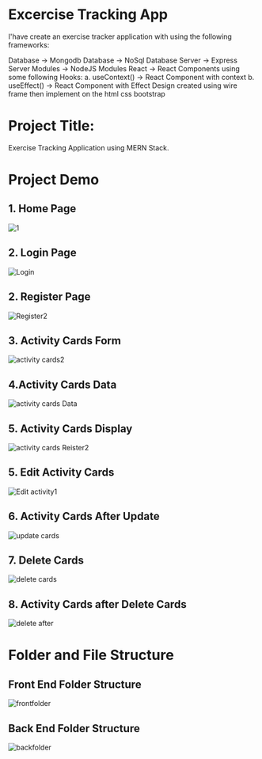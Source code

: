 

# Excercise Tracking App
I'have create an exercise tracker application with using the following frameworks:

Database -> Mongodb Database -> NoSql Database Server -> Express Server Modules -> NodeJS Modules React -> React Components using some following Hooks: a. useContext() -> React Component with context b. useEffect() -> React Component with Effect Design created using wire frame then implement on the html css bootstrap

# Project Title:
Exercise Tracking Application using MERN Stack.
# Project Demo
## 1. Home Page
![1](https://github.com/muzammildalia/tracking-app-mern/assets/69090543/954e0239-dae8-4a9e-ac19-5105615e84d7)
## 2. Login Page
![Login](https://github.com/muzammildalia/tracking-app-mern/assets/69090543/ea4302c7-2a41-4d29-94a6-92ddb6930c88)
## 2. Register Page
![Register2](https://github.com/muzammildalia/tracking-app-mern/assets/57299635/c1598029-1dd9-4d2f-8ff8-ef937e76283b)
## 3. Activity Cards Form
![activity cards2](https://github.com/muzammildalia/tracking-app-mern/assets/57299635/aa52f567-0379-40e5-add6-c423c4b14714)
## 4.Activity Cards Data
![activity cards Data](https://github.com/muzammildalia/tracking-app-mern/assets/57299635/0d5b88e7-c942-4b02-ac66-b80f250f3069)
## 5. Activity Cards Display
![activity cards Reister2](https://github.com/muzammildalia/tracking-app-mern/assets/57299635/e973aad9-d9e4-4c09-a5f9-e1721553dd8b)
## 5. Edit Activity Cards 
![Edit activity1](https://github.com/muzammildalia/tracking-app-mern/assets/57299635/5e445912-fc5e-4b0d-b67b-329fb5a3188f)
## 6. Activity Cards After Update
![update cards](https://github.com/muzammildalia/tracking-app-mern/assets/57299635/12cbf642-a1c0-4197-bbad-5ec7bd6145c0)
## 7. Delete Cards
![delete cards](https://github.com/muzammildalia/tracking-app-mern/assets/57299635/2b81d778-8db3-4303-ad3b-10f98a167cfa)
## 8. Activity Cards after Delete Cards
![delete after](https://github.com/muzammildalia/tracking-app-mern/assets/57299635/24a66cc5-a1a0-4f63-8d28-0a133301cbd5)
# Folder and File Structure
## Front End Folder Structure
![frontfolder](https://github.com/muzammildalia/tracking-app-mern/assets/57299635/9692a5ec-b16e-4644-be6e-3692a2279e8c)
## Back End Folder Structure
![backfolder](https://github.com/muzammildalia/tracking-app-mern/assets/57299635/5a971ab9-2041-444c-9b0f-bae0d58024b6)
